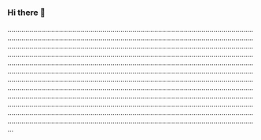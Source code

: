 ### Hi there 👋

...................................................................................................................................................................................................................................................................................................................................................................................................................................................................................................................................................................................................................................................................................................................................................................................................................................................................................................................................................................................................................................................................................................................................................................................................................................................................................................................................................................................................................................................................................................................................................